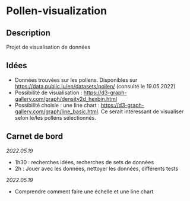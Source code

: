 # Pollen-visualization
## Description
Projet de visualisation de données 

## Idées
- Données trouvées sur les pollens. Disponibles sur https://data.public.lu/en/datasets/pollen/ (consulté le 19.05.2022)
- Possibilité de visualisation : https://d3-graph-gallery.com/graph/density2d_hexbin.html 
- Possibilité choisie : une line chart : https://d3-graph-gallery.com/graph/line_basic.html. Ce serait intéressant de visualiser selon le/les pollens sélectionnés. 

## Carnet de bord
_2022.05.19_
- 1h30 : recherches idées, recherches de sets de données
-  2h : Jouer avec les données, nettoyer les données, différents tests

_2022.05.19_
- Comprendre comment faire une échelle et une line chart 